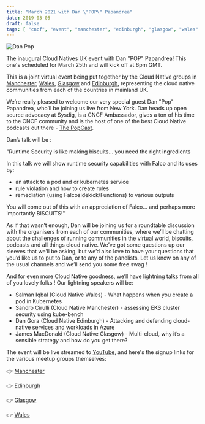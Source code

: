 ```yaml
---
title: "March 2021 with Dan \"POP\" Papandrea"
date: 2019-03-05
draft: false
tags: [ "cncf", "event", "manchester", "edinburgh", "glasgow", "wales" ]
---
```


![Dan Pop](/img/danpop.png#center)

The inaugural Cloud Natives UK event with Dan "POP" Papandrea!  This one's scheduled for March 25th and will kick off at 6pm GMT.

<!--more-->

This is a joint virtual event being put together by the Cloud Native groups in [Manchester](https://www.meetup.com/Cloud-Native-Kubernetes-Manchester/), [Wales](https://www.meetup.com/cloudnativewales/), [Glasgow](https://www.meetup.com/CloudNativeGlasgow/) and [Edinburgh](https://www.meetup.com/cloud-native-kubernetes-edinburgh/), representing the cloud native communities from each of the countries in mainland UK.

We’re really pleased to welcome our very special guest Dan "Pop" Papandrea, who’ll be joining us live from New York. Dan heads up open source advocacy at Sysdig, is a CNCF Ambassador, gives a ton of his time to the CNCF community and is the host of one of the best Cloud Native podcasts out there - [The PopCast](https://www.youtube.com/c/thepopcastpop).

Dan’s talk will be :

"Runtime Security is like making biscuits... you need the right ingredients

In this talk we will show runtime security capabilities with Falco and its uses by:

* an attack to a pod and or kubernetes service
* rule violation and how to create rules
* remediation (using Falcosidekick/Functions) to various outputs

You will come out of this with an appreciation of Falco... and perhaps more importantly BISCUITS!"

As if that wasn’t enough, Dan will be joining us for a roundtable discussion with the organisers from each of our communities, where we’ll be chatting about the challenges of running communities in the virtual world, biscuits, podcasts and all things cloud native. We’ve got some questions up our sleeves that we’ll be asking, but we’d also love to have your questions that you’d like us to put to Dan, or to any of the panelists. Let us know on any of the usual channels and we’ll send you some free swag !

And for even more Cloud Native goodness, we’ll have lightning talks from all of you lovely folks ! Our lightning speakers will be:

* Salman Iqbal (Cloud Native Wales) - What happens when you create a pod in Kubernetes
* Sandro Cirulli (Cloud Native Manchester) - assessing EKS cluster security using kube-bench
* Dan Gora (Cloud Native Edinburgh) - Attacking and defending cloud-native services and workloads in Azure
* James MacDonald (Cloud Native Glasgow) - Multi-cloud, why it’s a sensible strategy and how do you get there?

The event will be live streamed to [YouTube](https://youtu.be/EVPjtUuMeMQ), and here's the signup links for the various meetup groups themselves:

👉 [Manchester](https://www.meetup.com/Cloud-Native-Kubernetes-Manchester/events/276264856/)

👉 [Edinburgh](https://www.meetup.com/cloud-native-kubernetes-edinburgh/events/276264934/)

👉 [Glasgow](https://www.meetup.com/CloudNativeGlasgow/events/276264915/)

👉 [Wales](https://www.meetup.com/cloudnativewales/events/276264985/)
